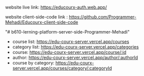 website live link: https://educourx-auth.web.app/

website client-side-code link : https://github.com/Programmer-Mehadi/Educourx-client-side-code

"# b610-lerning-platform-server-side-Programmer-Mehadi" 
- course list: https://edu-courx-server.vercel.app/courses
- category list: https://edu-courx-server.vercel.app/categories
- course: https://edu-courx-server.vercel.app/course/:id
- author: https://edu-courx-server.vercel.app/author/:authorId
- course by category: https://edu-courx-server.vercel.app/courses/category/:categoryId


